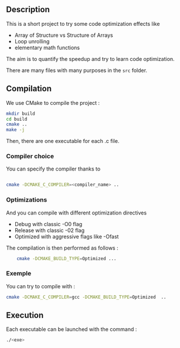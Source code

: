 ## Description

This is a short project to try some code optimization effects like

<ul>
        <li>Array of Structure vs Structure of Arrays</li> 
        <li>Loop unrolling</li>
        <li>elementary math functions</li> 
</ul>

The aim is to quantify the speedup and try to learn code optimization. 

There are many files with many purposes in the `src` folder. 


## Compilation

We use CMake to compile the project :

```bash
mkdir build 
cd build
cmake ..
make -j 
```
Then, there are one executable for each .c file. 

### Compiler choice
You can specify the compiler thanks to 

```bash 

cmake -DCMAKE_C_COMPILER=<compiler_name> ..
```
### Optimizations
And you can compile with different optimization directives 
<ul>
	<li>Debug with classic -O0 flag</li>
        <li>Release with classic -02 flag</li>
        <li>Optimized with aggressive flags like -Ofast</li>
</ul>

The compilation is then performed as follows : 

```bash
	cmake -DCMAKE_BUILD_TYPE=Optimized ...
```

### Exemple
You can try to compile with : 
```bash
cmake -DCMAKE_C_COMPILER=gcc -DCMAKE_BUILD_TYPE=Optimized  ..
```

## Execution
Each executable can be launched with the command : 

```bash
./<exe>
```
